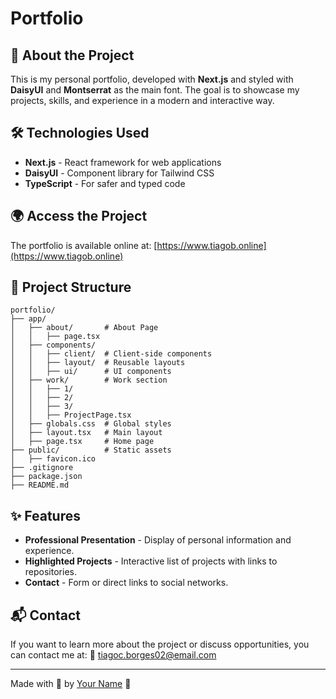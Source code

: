 # Portfolio



## 🚀 About the Project

This is my personal portfolio, developed with **Next.js** and styled with **DaisyUI** and **Montserrat** as the main font. The goal is to showcase my projects, skills, and experience in a modern and interactive way.

## 🛠 Technologies Used

- **Next.js** - React framework for web applications
- **DaisyUI** - Component library for Tailwind CSS
- **TypeScript** - For safer and typed code

## 🌍 Access the Project

The portfolio is available online at: [https://www.tiagob.online](https://www.tiagob.online)

## 📂 Project Structure

```
portfolio/
├── app/
│   ├── about/       # About Page
│   │   ├── page.tsx
│   ├── components/
│   │   ├── client/  # Client-side components
│   │   ├── layout/  # Reusable layouts
│   │   ├── ui/      # UI components
│   ├── work/        # Work section
│   │   ├── 1/
│   │   ├── 2/
│   │   ├── 3/
│   │   ├── ProjectPage.tsx
│   ├── globals.css  # Global styles
│   ├── layout.tsx   # Main layout
│   ├── page.tsx     # Home page
├── public/          # Static assets
│   ├── favicon.ico
├── .gitignore
├── package.json
├── README.md
```

## ✨ Features

- **Professional Presentation** - Display of personal information and experience.
- **Highlighted Projects** - Interactive list of projects with links to repositories.
- **Contact** - Form or direct links to social networks.

## 📬 Contact

If you want to learn more about the project or discuss opportunities, you can contact me at: 📧 [tiagoc.borges02@email.com](mailto\:tiagoc.borges02@gmail.com)

---

Made with 💙 by [Your Name](https://github.com/TFX19) 🚀


